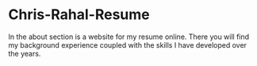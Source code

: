 # Chris-Rahal-Resume
In the about section is a website for my resume online. There you will find my background experience coupled with the skills I have developed over the years.

